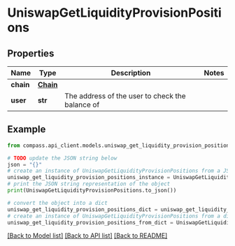 # UniswapGetLiquidityProvisionPositions


## Properties

Name | Type | Description | Notes
------------ | ------------- | ------------- | -------------
**chain** | [**Chain**](Chain.md) |  | 
**user** | **str** | The address of the user to check the balance of | 

## Example

```python
from compass.api_client.models.uniswap_get_liquidity_provision_positions import UniswapGetLiquidityProvisionPositions

# TODO update the JSON string below
json = "{}"
# create an instance of UniswapGetLiquidityProvisionPositions from a JSON string
uniswap_get_liquidity_provision_positions_instance = UniswapGetLiquidityProvisionPositions.from_json(json)
# print the JSON string representation of the object
print(UniswapGetLiquidityProvisionPositions.to_json())

# convert the object into a dict
uniswap_get_liquidity_provision_positions_dict = uniswap_get_liquidity_provision_positions_instance.to_dict()
# create an instance of UniswapGetLiquidityProvisionPositions from a dict
uniswap_get_liquidity_provision_positions_from_dict = UniswapGetLiquidityProvisionPositions.from_dict(uniswap_get_liquidity_provision_positions_dict)
```
[[Back to Model list]](../README.md#documentation-for-models) [[Back to API list]](../README.md#documentation-for-api-endpoints) [[Back to README]](../README.md)


